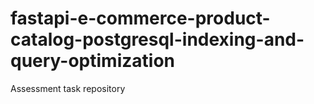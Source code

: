 # fastapi-e-commerce-product-catalog-postgresql-indexing-and-query-optimization
Assessment task repository
